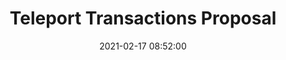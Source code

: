 ---
layout: post
date: 2021-02-17 08:52:00
categories: [article]
title: Teleport Transactions Proposal
description: CoinSwap related proposal by Chris Belcher
external_url: https://lists.linuxfoundation.org/pipermail/bitcoin-dev/2021-February/018426.html
---